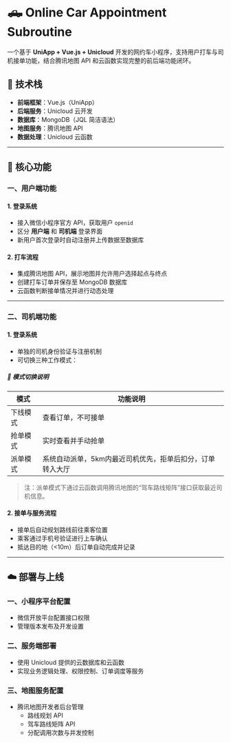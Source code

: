 # 🛻 Online Car Appointment Subroutine

一个基于 **UniApp + Vue.js + Unicloud** 开发的网约车小程序，支持用户打车与司机接单功能，结合腾讯地图 API 和云函数实现完整的前后端功能闭环。

## 🚀 技术栈

- **前端框架**：Vue.js（UniApp）
- **后端服务**：Unicloud 云开发
- **数据库**：MongoDB（JQL 简洁语法）
- **地图服务**：腾讯地图 API
- **数据处理**：Unicloud 云函数

---

## 📱 核心功能

### 一、用户端功能

#### 1. 登录系统
- 接入微信小程序官方 API，获取用户 `openid`
- 区分 **用户端** 和 **司机端** 登录界面
- 新用户首次登录时自动注册并上传数据至数据库

#### 2. 打车流程
- 集成腾讯地图 API，展示地图并允许用户选择起点与终点
- 创建打车订单并保存至 MongoDB 数据库
- 云函数判断接单情况并进行动态处理

---

### 二、司机端功能

#### 1. 登录系统
- 单独的司机身份验证与注册机制
- 可切换三种工作模式：

##### 🚦 模式切换说明
| 模式 | 功能说明 |
|------|----------|
| 下线模式 | 查看订单，不可接单 |
| 抢单模式 | 实时查看并手动抢单 |
| 派单模式 | 系统自动派单，5km内最近司机优先，拒单后扣分，订单转入大厅 |

> 注：派单模式下通过云函数调用腾讯地图的“驾车路线矩阵”接口获取最近司机信息。

#### 2. 接单与服务流程
- 接单后自动规划路线前往乘客位置
- 乘客通过手机号验证进行上车确认
- 抵达目的地（<10m）后订单自动完成并记录

---

## ☁️ 部署与上线

### 一、小程序平台配置
- 微信开放平台配置接口权限
- 管理版本发布及开发设置

### 二、服务端部署
- 使用 Unicloud 提供的云数据库和云函数
- 实现业务逻辑处理、权限控制、订单调度等服务

### 三、地图服务配置
- 腾讯地图开发者后台管理
  - 路线规划 API
  - 驾车路线矩阵 API
  - 分配调用次数与并发控制
